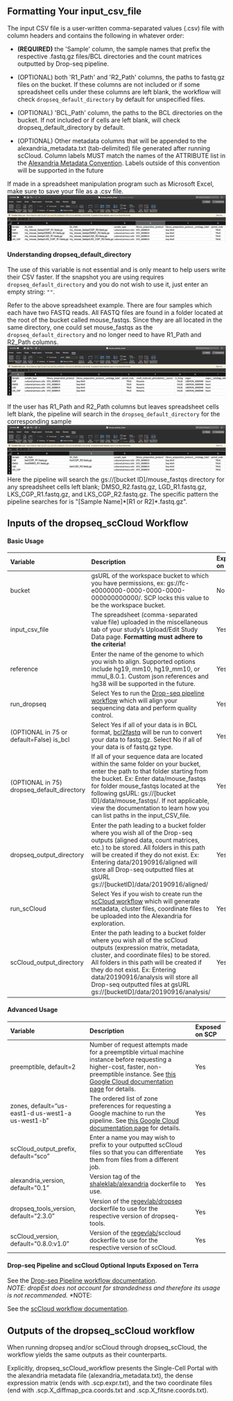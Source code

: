 ## Formatting Your input_csv_file

The input CSV file is a user-written comma-separated values (.csv) file with column headers and contains the following in whatever order:

* **(REQUIRED)** the 'Sample' column, the sample names that prefix the respective .fastq.gz files/BCL directories and the count matrices outputted by Drop-seq pipeline.

* (OPTIONAL) both 'R1_Path' and 'R2_Path' columns, the paths to fastq.gz files on the bucket. If these columns are not included or if some spreadsheet cells under these columns are left blank, the workflow will check `dropseq_default_directory` by default for unspecified files.

* (OPTIONAL) 'BCL_Path' column, the paths to the BCL directories on the bucket. If not included or if cells are left blank, will check dropseq_default_directory by default.

* (OPTIONAL) Other metadata columns that will be appended to the alexandria_metadata.txt (tab-delimited) file generated after running scCloud. Column labels MUST match the names of the ATTRIBUTE list in the [Alexandria Metadata Convention](https://github.com/ShalekLab/alexandria/blob/master/Docker/metadata_type_map.tsv). Labels outside of this convention will be supported in the future

If made in a spreadsheet manipulation program such as Microsoft Excel, make sure to save your file as a .csv file.
![](imgs/csv.png)
  
#### Understanding dropseq_default_directory
The use of this variable is not essential and is only meant to help users write their CSV faster. If the snapshot you are using requires `dropseq_default_directory` and you do not wish to use it, just enter an empty string: `""`.

Refer to the above spreadsheet example. There are four samples which each have two FASTQ reads. All FASTQ files are found in a folder located at the root of the bucket called mouse_fastqs. Since they are all located in the same directory, one could set mouse_fastqs as the `dropseq_default_directory` and no longer need to have R1_Path and R2_Path columns. ![](imgs/csv2.png) 
  
If the user has R1_Path and R2_Path columns but leaves spreadsheet cells left blank, the pipeline will search in the `dropseq_default_directory` for the corresponding sample ![](imgs/csv3.png)
Here the pipeline will search the gs://[bucket ID]/mouse_fastqs directory for any spreadsheet cells left blank; DMSO_R2.fastq.gz, LGD_R1.fastq.gz, LKS_CGP_R1.fastq.gz, and LKS_CGP_R2.fastq.gz. The specific pattern the pipeline searches for is "[Sample Name]\*[R1 or R2]\*.fastq.gz".

## Inputs of the dropseq_scCloud Workflow
#### Basic Usage
**Variable**|**Description**|**Exposed on SCP**
:------------|:--------------|:-----------------
bucket | gsURL of the workspace bucket to which you have permissions, ex: gs://fc-e0000000-0000-0000-0000-000000000000/. SCP locks this value to be the workspace bucket. | No
input\_csv\_file | The spreadsheet (comma-separated value file) uploaded in the miscellaneous tab of your study’s Upload/Edit Study Data page. **Formatting must adhere to the criteria!** | Yes
reference | Enter the name of the genome to which you wish to align. Supported options include hg19, mm10, hg19\_mm10, or mmul\_8.0.1. Custom json references and hg38 will be supported in the future. | Yes
run\_dropseq | Select Yes to run the [Drop-seq pipeline workflow](https://sccloud.readthedocs.io/en/latest/drop_seq.html) which will align your sequencing data and perform quality control. | Yes
(OPTIONAL in 75 or default=False) is\_bcl | Select Yes if all of your data is in BCL format, [bcl2fastq](https://support.illumina.com/content/dam/illumina-support/documents/documentation/software_documentation/bcl2fastq/bcl2fastq_letterbooklet_15038058brpmi.pdf) will be run to convert your data to fastq.gz. Select No if all of your data is of fastq.gz type. | Yes
(OPTIONAL in 75) dropseq\_default\_directory | If all of your sequence data are located within the same folder on your bucket, enter the path to that folder starting from the bucket. Ex: Enter data/mouse\_fastqs for folder mouse\_fastqs located at the following gsURL: gs://[bucket ID]/data/mouse\_fastqs/. If not applicable, view the documentation to learn how you can list paths in the input\_CSV\_file. | Yes
dropseq\_output\_directory | Enter the path leading to a bucket folder where you wish all of the Drop-seq outputs (aligned data, count matrices, etc.) to be stored. All folders in this path will be created if they do not exist. Ex: Entering data/20190916/aligned will store all Drop-seq outputted files at gsURL gs://[bucketID]/data/20190916/aligned/ | Yes
run\_scCloud | Select Yes if you wish to create run the [scCloud workflow](https://sccloud.readthedocs.io/en/latest/scCloud.html) which will generate metadata, cluster files, coordinate files to be uploaded into the Alexandria for exploration. | Yes
scCloud\_output\_directory | Enter the path leading to a bucket folder where you wish all of the scCloud outputs (expression matrix, metadata, cluster, and coordinate files) to be stored. All folders in this path will be created if they do not exist. Ex: Entering data/20190916/analysis will store all Drop-seq outputted files at gsURL gs://[bucketID]/data/20190916/analysis/ | Yes

#### Advanced Usage
**Variable**|**Description**|**Exposed on SCP**
:------------|:--------------|:-----------------
preemptible, default=2 | Number of request attempts made for a preemptible virtual machine instance before requesting a higher-cost, faster, non-preemptible instance. See [this Google Cloud documentation page](https://cloud.google.com/preemptible-vms/) for details. | Yes
zones, default=“us-east1-d us-west1-a us-west1-b” | The ordered list of zone preferences for requesting a Google machine to run the pipeline. See [this Google Cloud documentation page](https://cloud.google.com/compute/docs/regions-zones/) for details. | Yes
scCloud\_output\_prefix, default=“sco” | Enter a name you may wish to prefix to your outputted scCloud files so that you can differentiate them from files from a different job. | Yes
alexandria\_version, default=“0.1” | Version tag of the [shaleklab/alexandria](https://hub.docker.com/r/shaleklab/alexandria/tags) dockerfile to use. | Yes
dropseq\_tools\_version, default=“2.3.0” | Version of the [regevlab/dropseq](https://hub.docker.com/r/regevlab/dropseq/tags) dockerfile to use for the respective version of dropseq-tools. | Yes
scCloud\_version, default=“0.8.0:v1.0” | Version of the [regevlab/](https://hub.docker.com/u/regevlab)sccloud dockerfile to use for the respective version of scCloud. | Yes

#### Drop-seq Pipeline and scCloud Optional Inputs Exposed on Terra

See the [Drop-seq Pipeline workflow documentation](https://sccloud.readthedocs.io/en/latest/drop_seq.html#inputs).  
*NOTE: dropEst does not account for strandedness and therefore its usage is not recommended.*
*NOTE: 
  
See the [scCloud workflow documentation](https://sccloud.readthedocs.io/en/latest/scCloud.html#aggregate-matrix).

## Outputs of the dropseq_scCloud workflow

When running dropseq and/or scCloud through dropseq_scCloud, the workflow yields the same outputs as their counterparts.
  
Explicitly, dropseq_scCloud_workflow presents the Single-Cell Portal with the alexandria metadata file (alexandria_metadata.txt), the dense expression matrix (ends with .scp.expr.txt), and the two coordinate files (end with .scp.X_diffmap_pca.coords.txt and .scp.X_fitsne.coords.txt).
  

